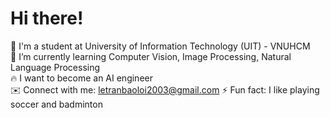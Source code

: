 # Hi there!
 🔭 I'm a student at University of Information Technology (UIT) - VNUHCM<br>
 🌱 I’m currently learning Computer Vision, Image Processing, Natural Language Processing<br>
 🔥 I want to become an AI engineer<br>
 ✉️ Connect with me: letranbaoloi2003@gmail.com
 ⚡ Fun fact: I like playing soccer and badminton